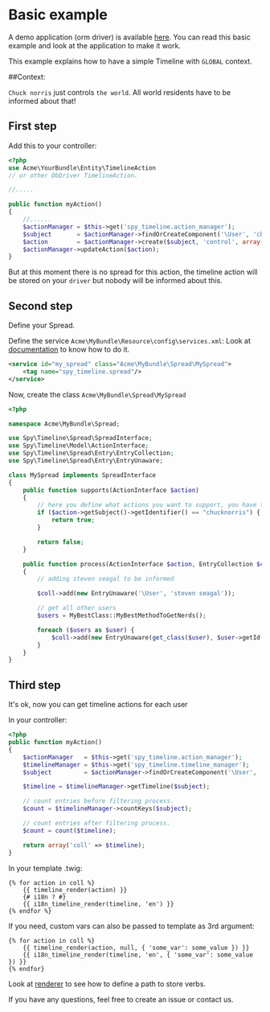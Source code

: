 # Basic example

A demo application (orm driver) is available [here](https://github.com/stephpy/timeline-app).
You can read this basic example and look at the application to make it work.

This example explains how to have a simple Timeline with `GLOBAL` context.

##Context:

`Chuck norris` just controls `the world`. All world residents have to be informed about that!


## First step

Add this to your controller:

```php
<?php
use Acme\YourBundle\Entity\TimelineAction
// or other DbDriver TimelineAction.

//.....

public function myAction()
{
    //......
    $actionManager = $this->get('spy_timeline.action_manager');
    $subject       = $actionManager->findOrCreateComponent('\User', 'chucknorris');
    $action        = $actionManager->create($subject, 'control', array('directComplement' => 'the world'));
    $actionManager->updateAction($action);
}
```

But at this moment there is no spread for this action, the timeline action will be stored on your `driver` but nobody will be informed about this.

## Second step

Define your Spread.

Define the service `Acme\MyBundle\Resource\config\services.xml`:
Look at [documentation](http://symfony.com/doc/current/book/service_container.html) to know how to do it.

```xml
<service id="my_spread" class="Acme\MyBundle\Spread\MySpread">
    <tag name="spy_timeline.spread"/>
</service>
```

Now, create the class `Acme\MyBundle\Spread\MySpread`

```php
<?php

namespace Acme\MyBundle\Spread;

use Spy\Timeline\Spread\SpreadInterface;
use Spy\Timeline\Model\ActionInterface;
use Spy\Timeline\Spread\Entry\EntryCollection;
use Spy\Timeline\Spread\Entry\EntryUnaware;

class MySpread implements SpreadInterface
{
    public function supports(ActionInterface $action)
    {
        // here you define what actions you want to support, you have to return a boolean.
        if ($action->getSubject()->getIdentifier() == "chucknorris") {
            return true;
        }

        return false;
    }

    public function process(ActionInterface $action, EntryCollection $coll)
    {
        // adding steven seagal to be informed

        $coll->add(new EntryUnaware('\User', 'steven seagal'));

        // get all other users
        $users = MyBestClass::MyBestMethodToGetNerds();

        foreach ($users as $user) {
            $coll->add(new EntryUnaware(get_class($user), $user->getId()));
        }
    }
}
```

## Third step

It's ok, now you can get timeline actions for each user

In your controller:

```php
<?php
public function myAction()
{
    $actionManager   = $this->get('spy_timeline.action_manager');
    $timelineManager = $this->get('spy_timeline.timeline_manager');
    $subject         = $actionManager->findOrCreateComponent('\User', 'steven seagal');

    $timeline = $timelineManager->getTimeline($subject);

    // count entries before filtering process.
    $count = $timelineManager->countKeys($subject);

    // count entries after filtering process.
    $count = count($timeline);

    return array('coll' => $timeline);
}
```

In your template .twig:

```twig
{% for action in coll %}
    {{ timeline_render(action) }}
    {# i18n ? #}
    {{ i18n_timeline_render(timeline, 'en') }}
{% endfor %}
```

If you need, custom vars can also be passed to template as 3rd argument:

```twig
{% for action in coll %}
    {{ timeline_render(action, null, { 'some_var': some_value }) }}
    {{ i18n_timeline_render(timeline, 'en', { 'some_var': some_value }) }}
{% endfor}

```
Look at [renderer](https://github.com/stephpy/timeline-bundle/blob/master/Resources/doc/renderer.markdown) to see how to define a path to store verbs.

If you have any questions, feel free to create an issue or contact us.

